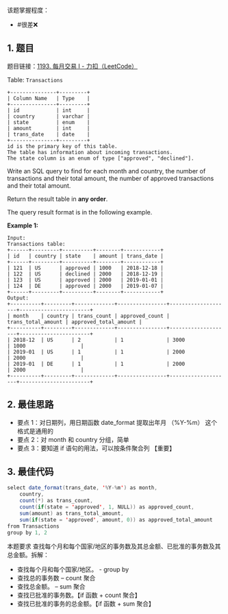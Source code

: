 
该题掌握程度：
- #很差❌

## 1. 题目
题目链接：[1193. 每月交易 I - 力扣（LeetCode）](https://leetcode.cn/problems/monthly-transactions-i/description/)



Table: `Transactions`

```
+---------------+---------+
| Column Name   | Type    |
+---------------+---------+
| id            | int     |
| country       | varchar |
| state         | enum    |
| amount        | int     |
| trans_date    | date    |
+---------------+---------+
id is the primary key of this table.
The table has information about incoming transactions.
The state column is an enum of type ["approved", "declined"].
```



Write an SQL query to find for each month and country, the number of transactions and their total amount, the number of approved transactions and their total amount.

Return the result table in **any order**.

The query result format is in the following example.



**Example 1:**

```
Input:
Transactions table:
+------+---------+----------+--------+------------+
| id   | country | state    | amount | trans_date |
+------+---------+----------+--------+------------+
| 121  | US      | approved | 1000   | 2018-12-18 |
| 122  | US      | declined | 2000   | 2018-12-19 |
| 123  | US      | approved | 2000   | 2019-01-01 |
| 124  | DE      | approved | 2000   | 2019-01-07 |
+------+---------+----------+--------+------------+
Output:
+----------+---------+-------------+----------------+--------------------+-----------------------+
| month    | country | trans_count | approved_count | trans_total_amount | approved_total_amount |
+----------+---------+-------------+----------------+--------------------+-----------------------+
| 2018-12  | US      | 2           | 1              | 3000               | 1000                  |
| 2019-01  | US      | 1           | 1              | 2000               | 2000                  |
| 2019-01  | DE      | 1           | 1              | 2000               | 2000                  |
+----------+---------+-------------+----------------+--------------------+-----------------------+
```

## 2. 最佳思路

- 要点 1：对日期列，用日期函数 date_format 提取出年月 （%Y-%m） 这个格式是通用的
- 要点 2：对 month 和 country 分组，简单
- 要点 3：要知道 if 语句的用法，可以按条件聚合列 【重要】


## 3. 最佳代码

```java
select date_format(trans_date, '%Y-%m') as month,
    country,
    count(*) as trans_count,
    count(if(state = 'approved', 1, NULL)) as approved_count,
    sum(amount) as trans_total_amount,
    sum(if(state = 'approved', amount, 0)) as approved_total_amount
from Transactions
group by 1, 2
```

本题要求 查找每个月和每个国家/地区的事务数及其总金额、已批准的事务数及其总金额。拆解：

- 查找每个月和每个国家/地区。 - group by
- 查找总的事务数 – count 聚合
- 查找总金额。 – sum 聚合
- 查找已批准的事务数。【if 函数 + count 聚合】
- 查找已批准的事务的总金额。【if 函数 + sum 聚合】

